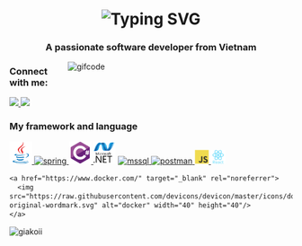 <h1 align="center">
  <img src="https://readme-typing-svg.demolab.com?font=Fira+Code&pause=1000&random=false&width=435&lines=Hello+everyone%2C+I'm+Gia+Khoii" alt="Typing SVG" />
</h1>

<h3 align="center">A passionate software developer from Vietnam</h3>
<img align="right" alt="gifcode" width=400 src="https://media.giphy.com/media/v1.Y2lkPTc5MGI3NjExZjU1d2M1M3luYnJvZTY4NW92Y3JpMW1za3MxNnNkZHJxMGU4MDZ0ZCZlcD12MV9naWZzX3NlYXJjaCZjdD1n/2IudUHdI075HL02Pkk/giphy.gif"/>

<h3>Connect with me:</h3>
<a href="mailto:giakhoi221203@gmail.com">
  <img src="https://img.shields.io/badge/Gmail-D14836?style=for-the-badge&logo=gmail&logoColor=white"/>
</a>
<a href="www.linkedin.com/in/giakhoii">
  <img src="https://img.shields.io/badge/LinkedIn-0077B5?style=for-the-badge&logo=linkedin&logoColor=white"/>
</a>

<div>
  <h3>My framework and language</h3>
  <p align="left"> 
    <a href="https://www.java.com" target="_blank" rel="noreferrer"> 
      <img src="https://raw.githubusercontent.com/devicons/devicon/master/icons/java/java-original.svg" alt="java" width="40" height="40"/>
    </a> 
    <a href="https://spring.io/" target="_blank" rel="noreferrer"> 
      <img src="https://www.vectorlogo.zone/logos/springio/springio-icon.svg" alt="spring" width="40" height="40"/>
    </a>
    <a href="https://www.w3schools.com/cs/" target="_blank" rel="noreferrer"> 
      <img src="https://raw.githubusercontent.com/devicons/devicon/master/icons/csharp/csharp-original.svg" alt="csharp" width="40" height="40"/>
    </a>
    <a>
      <img src="https://raw.githubusercontent.com/devicons/devicon/master/icons/dot-net/dot-net-original-wordmark.svg" alt="dotnet" width="40" height="40"/> 
    </a>
    <a href="https://www.microsoft.com/en-us/sql-server" target="_blank" rel="noreferrer"> 
      <img src="https://www.svgrepo.com/show/303229/microsoft-sql-server-logo.svg" alt="mssql" width="40" height="40" /> 
    </a>
        <a href="https://postman.com" target="_blank" rel="noreferrer"> 
      <img src="https://www.vectorlogo.zone/logos/getpostman/getpostman-icon.svg" alt="postman" width="40" height="40"/>
    </a> 
    <a href="https://developer.mozilla.org/en-US/docs/Web/JavaScript" target="_blank" rel="noreferrer"> 
      <img src="https://raw.githubusercontent.com/devicons/devicon/master/icons/javascript/javascript-original.svg" alt="javascript" width="25" height="25"/> 
    </a> 
    <a href="https://reactjs.org/" target="_blank" rel="noreferrer"> 
      <img src="https://raw.githubusercontent.com/devicons/devicon/master/icons/react/react-original-wordmark.svg" alt="react" width="25" height="25"/> 
    </a>

    <a href="https://www.docker.com/" target="_blank" rel="noreferrer"> 
      <img src="https://raw.githubusercontent.com/devicons/devicon/master/icons/docker/docker-original-wordmark.svg" alt="docker" width="40" height="40"/>
    </a>
  </p>
</div>
<div>
  <p><img align="center" src="https://github-readme-stats.vercel.app/api/top-langs?username=giakoii&show_icons=true&locale=en&layout=compact" alt="giakoii" /></p>
</div>
